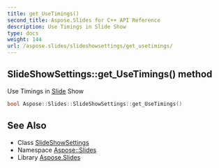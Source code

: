```yaml
---
title: get_UseTimings()
second_title: Aspose.Slides for C++ API Reference
description: Use Timings in Slide Show
type: docs
weight: 144
url: /aspose.slides/slideshowsettings/get_usetimings/
---
```

## SlideShowSettings::get_UseTimings() method


Use Timings in [Slide](../../slide/) Show

```cpp
bool Aspose::Slides::SlideShowSettings::get_UseTimings()
```

## See Also

* Class [SlideShowSettings](../)
* Namespace [Aspose::Slides](../../)
* Library [Aspose.Slides](../../../)